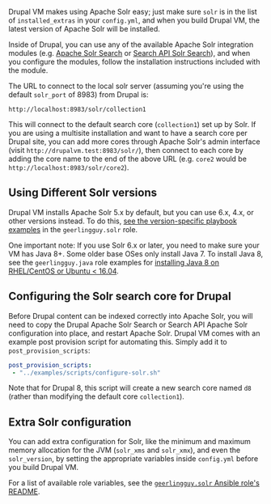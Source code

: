 Drupal VM makes using Apache Solr easy; just make sure `solr` is in the list of `installed_extras` in your `config.yml`, and when you build Drupal VM, the latest version of Apache Solr will be installed.

Inside of Drupal, you can use any of the available Apache Solr integration modules (e.g. [Apache Solr Search](https://www.drupal.org/project/apachesolr) or [Search API Solr Search](https://www.drupal.org/project/search_api_solr)), and when you configure the modules, follow the installation instructions included with the module.

The URL to connect to the local solr server (assuming you're using the default `solr_port` of 8983) from Drupal is:

    http://localhost:8983/solr/collection1

This will connect to the default search core (`collection1`) set up by Solr. If you are using a multisite installation and want to have a search core per Drupal site, you can add more cores through Apache Solr's admin interface (visit `http://drupalvm.test:8983/solr/`), then connect to each core by adding the core name to the end of the above URL (e.g. `core2` would be `http://localhost:8983/solr/core2`).

## Using Different Solr versions

Drupal VM installs Apache Solr 5.x by default, but you can use 6.x, 4.x, or other versions instead. To do this, [see the version-specific playbook examples](https://github.com/geerlingguy/ansible-role-solr/tree/master/molecule/default) in the `geerlingguy.solr` role.

One important note: If you use Solr 6.x or later, you need to make sure your VM has Java 8+. Some older base OSes only install Java 7. To install Java 8, see the `geerlingguy.java` role examples for [installing Java 8 on RHEL/CentOS or Ubuntu < 16.04](https://github.com/geerlingguy/ansible-role-java#example-playbook-install-openjdk-8).

## Configuring the Solr search core for Drupal

Before Drupal content can be indexed correctly into Apache Solr, you will need to copy the Drupal Apache Solr Search or Search API Apache Solr configuration into place, and restart Apache Solr. Drupal VM comes with an example post provision script for automating this. Simply add it to `post_provision_scripts`:

```yaml
post_provision_scripts:
 - "../examples/scripts/configure-solr.sh"
```

Note that for Drupal 8, this script will create a new search core named `d8` (rather than modifying the default core `collection1`).

## Extra Solr configuration

You can add extra configuration for Solr, like the minimum and maximum memory allocation for the JVM (`solr_xms` and `solr_xmx`), and even the `solr_version`, by setting the appropriate variables inside `config.yml` before you build Drupal VM.

For a list of available role variables, see the [`geerlingguy.solr` Ansible role's README](https://github.com/geerlingguy/ansible-role-solr#readme).

